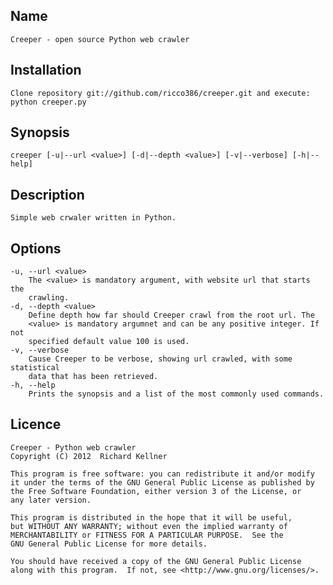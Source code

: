 Name
----
    Creeper - open source Python web crawler

Installation
------------
    Clone repository git://github.com/ricco386/creeper.git and execute:
    python creeper.py

Synopsis
--------
    creeper [-u|--url <value>] [-d|--depth <value>] [-v|--verbose] [-h|--help]

Description
-----------
    Simple web crwaler written in Python.

Options
-------
    -u, --url <value>
        The <value> is mandatory argument, with website url that starts the
        crawling.
    -d, --depth <value>
        Define depth how far should Creeper crawl from the root url. The
        <value> is mandatory argumnet and can be any positive integer. If not
        specified default value 100 is used.
    -v, --verbose
        Cause Creeper to be verbose, showing url crawled, with some statistical
        data that has been retrieved.
    -h, --help
        Prints the synopsis and a list of the most commonly used commands.

Licence
-------
    Creeper - Python web crawler
    Copyright (C) 2012  Richard Kellner

    This program is free software: you can redistribute it and/or modify
    it under the terms of the GNU General Public License as published by
    the Free Software Foundation, either version 3 of the License, or
    any later version.

    This program is distributed in the hope that it will be useful,
    but WITHOUT ANY WARRANTY; without even the implied warranty of
    MERCHANTABILITY or FITNESS FOR A PARTICULAR PURPOSE.  See the
    GNU General Public License for more details.

    You should have received a copy of the GNU General Public License
    along with this program.  If not, see <http://www.gnu.org/licenses/>.
